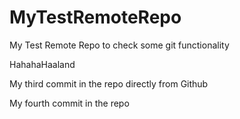 # MyTestRemoteRepo
My Test Remote Repo to check some git functionality

HahahaHaaland

My third commit in the repo directly from Github 

My fourth commit in the repo
